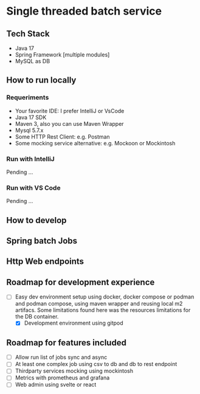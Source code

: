 # Single threaded batch service

## Tech Stack

- Java 17
- Spring Framework [multiple modules]
- MySQL as DB

## How to run locally

### Requeriments

- Your favorite IDE: I prefer IntelliJ or VsCode
- Java 17 SDK
- Maven 3, also you can use Maven Wrapper
- Mysql 5.7.x
- Some HTTP Rest Client: e.g. Postman
- Some mocking service alternative: e.g. Mockoon or Mockintosh


### Run with IntelliJ

Pending ...

### Run with VS Code

Pending ...

## How to develop

## Spring batch Jobs

## Http Web endpoints

## Roadmap for development experience

- [ ] Easy dev environment setup using docker, docker compose or podman and podman compose, using maven wrapper and
  reusing local m2 artifacs. Some limitations found here was the resources limitations for the DB container.
  - [x] Development environment using gitpod

## Roadmap for features included

- [ ] Allow run list of jobs sync and async
- [ ] At least one complex job using csv to db and db to rest endpoint
- [ ] Thirdparty services mocking using mockintosh
- [ ] Metrics with prometheus and grafana
- [ ] Web admin using svelte or react
